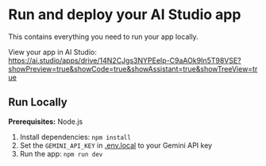 # Run and deploy your AI Studio app

This contains everything you need to run your app locally.

View your app in AI Studio: https://ai.studio/apps/drive/14N2CJgs3NYPEeIp-C9aAOk9In5T98VSE?showPreview=true&showCode=true&showAssistant=true&showTreeView=true

## Run Locally

**Prerequisites:**  Node.js


1. Install dependencies:
   `npm install`
2. Set the `GEMINI_API_KEY` in [.env.local](.env.local) to your Gemini API key
3. Run the app:
   `npm run dev`

